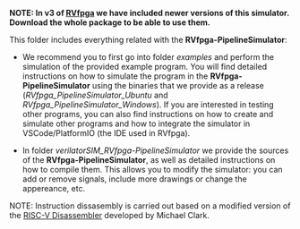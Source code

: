 **NOTE: In v3 of [RVfpga](https://university.imgtec.com/rvfpga-el2-v3-0-english-downloads-page/) we have included newer versions of this simulator. Download the whole package to be able to use them.**

This folder includes everything related with the **RVfpga-PipelineSimulator**:

* We recommend you to first go into folder *examples* and perform the simulation of the provided example program. You will find detailed instructions on how to simulate the program in the **RVfpga-PipelineSimulator** using the binaries that we provide as a release (*RVfpga_PipelineSimulator_Ubuntu* and *RVfpga_PipelineSimulator_Windows*). If you are interested in testing other programs, you can also find instructions on how to create and simulate other programs and how to integrate the simulator in VSCode/PlatformIO (the IDE used in RVfpga).

* In folder *verilatorSIM_RVfpga-PipelineSimulator* we provide the sources of the **RVfpga-PipelineSimulator**, as well as detailed instructions on how to compile them. This allows you to modify the simulator: you can add or remove signals, include more drawings or change the appereance, etc.

NOTE: Instruction dissasembly is carried out based on a modified version of the [RISC-V Disassembler](https://github.com/michaeljclark/riscv-disassembler) developed by Michael Clark.
